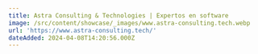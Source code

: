 ```yaml
---
title: Astra Consulting & Technologies | Expertos en software
image: /src/content/showcase/_images/www.astra-consulting.tech.webp
url: 'https://www.astra-consulting.tech/'
dateAdded: 2024-04-08T14:20:56.000Z
---
```


